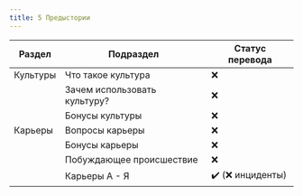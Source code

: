 ```yaml
---
title: 5 Предыстории
---
```

| Раздел   | Подраздел                    | Статус перевода  |
| -------- | ---------------------------- | ---------------- |
| Культуры | Что такое культура           | ❌                |
|          | Зачем использовать культуру? | ❌                |
|          | Бонусы культуры              | ❌                |
| Карьеры  | Вопросы карьеры              | ❌                |
|          | Бонусы карьеры               | ❌                |
|          | Побуждающее происшествие     | ❌                |
|          | Карьеры А - Я                | ✔️ (❌ инциденты) |
